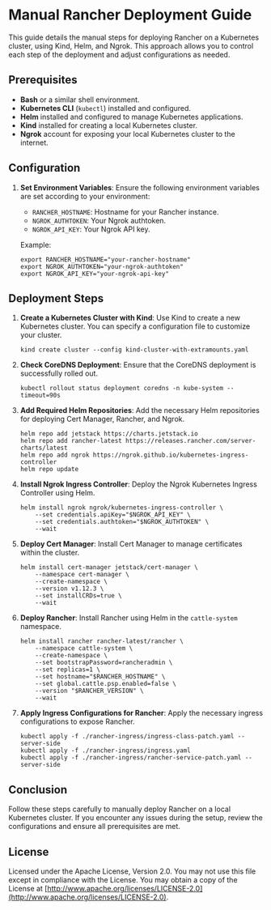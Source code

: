 
# Manual Rancher Deployment Guide

This guide details the manual steps for deploying Rancher on a Kubernetes cluster, using Kind, Helm, and Ngrok. This approach allows you to control each step of the deployment and adjust configurations as needed.

## Prerequisites
- **Bash** or a similar shell environment.
- **Kubernetes CLI** (`kubectl`) installed and configured.
- **Helm** installed and configured to manage Kubernetes applications.
- **Kind** installed for creating a local Kubernetes cluster.
- **Ngrok** account for exposing your local Kubernetes cluster to the internet.

## Configuration

1. **Set Environment Variables**:
   Ensure the following environment variables are set according to your environment:
   - `RANCHER_HOSTNAME`: Hostname for your Rancher instance.
   - `NGROK_AUTHTOKEN`: Your Ngrok authtoken.
   - `NGROK_API_KEY`: Your Ngrok API key.

   Example:
   ```
   export RANCHER_HOSTNAME="your-rancher-hostname"
   export NGROK_AUTHTOKEN="your-ngrok-authtoken"
   export NGROK_API_KEY="your-ngrok-api-key"
   ```

## Deployment Steps

1. **Create a Kubernetes Cluster with Kind**:
   Use Kind to create a new Kubernetes cluster. You can specify a configuration file to customize your cluster.
   ```
   kind create cluster --config kind-cluster-with-extramounts.yaml
   ```

2. **Check CoreDNS Deployment**:
   Ensure that the CoreDNS deployment is successfully rolled out.
   ```
   kubectl rollout status deployment coredns -n kube-system --timeout=90s
   ```

3. **Add Required Helm Repositories**:
   Add the necessary Helm repositories for deploying Cert Manager, Rancher, and Ngrok.
   ```
   helm repo add jetstack https://charts.jetstack.io
   helm repo add rancher-latest https://releases.rancher.com/server-charts/latest
   helm repo add ngrok https://ngrok.github.io/kubernetes-ingress-controller
   helm repo update
   ```

4. **Install Ngrok Ingress Controller**:
   Deploy the Ngrok Kubernetes Ingress Controller using Helm.
   ```
   helm install ngrok ngrok/kubernetes-ingress-controller \
       --set credentials.apiKey="$NGROK_API_KEY" \
       --set credentials.authtoken="$NGROK_AUTHTOKEN" \
       --wait
   ```

5. **Deploy Cert Manager**:
   Install Cert Manager to manage certificates within the cluster.
   ```
   helm install cert-manager jetstack/cert-manager \
       --namespace cert-manager \
       --create-namespace \
       --version v1.12.3 \
       --set installCRDs=true \
       --wait
   ```

6. **Deploy Rancher**:
   Install Rancher using Helm in the `cattle-system` namespace.
   ```
   helm install rancher rancher-latest/rancher \
       --namespace cattle-system \
       --create-namespace \
       --set bootstrapPassword=rancheradmin \
       --set replicas=1 \
       --set hostname="$RANCHER_HOSTNAME" \
       --set global.cattle.psp.enabled=false \
       --version "$RANCHER_VERSION" \
       --wait
   ```

7. **Apply Ingress Configurations for Rancher**:
   Apply the necessary ingress configurations to expose Rancher.
   ```
   kubectl apply -f ./rancher-ingress/ingress-class-patch.yaml --server-side
   kubectl apply -f ./rancher-ingress/ingress.yaml
   kubectl apply -f ./rancher-ingress/rancher-service-patch.yaml --server-side
   ```

## Conclusion

Follow these steps carefully to manually deploy Rancher on a local Kubernetes cluster. If you encounter any issues during the setup, review the configurations and ensure all prerequisites are met.

## License

Licensed under the Apache License, Version 2.0. You may not use this file except in compliance with the License. You may obtain a copy of the License at [http://www.apache.org/licenses/LICENSE-2.0](http://www.apache.org/licenses/LICENSE-2.0).
